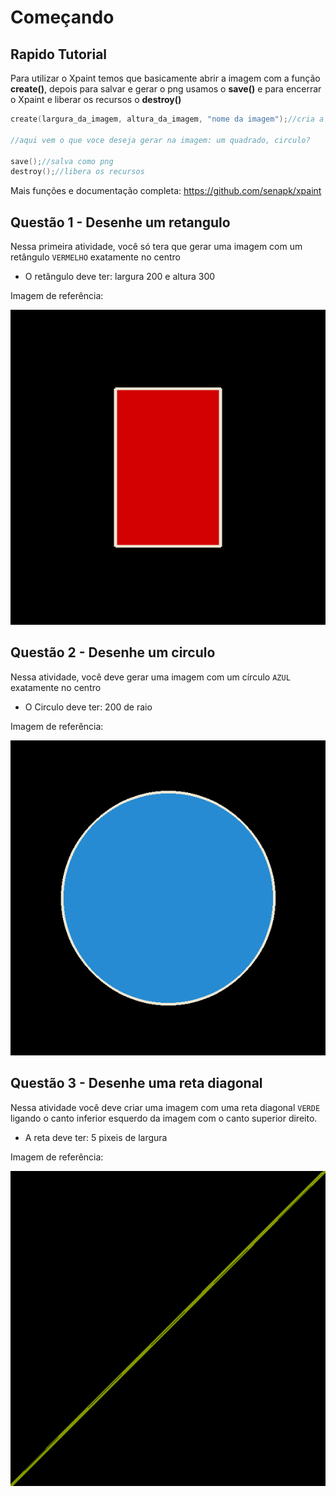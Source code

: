 # Começando
## Rapido Tutorial
Para utilizar o Xpaint temos que basicamente abrir a imagem com a função **create()**,
depois para salvar e gerar o png usamos o **save()** e para encerrar o Xpaint e liberar os recursos o **destroy()**
```c
create(largura_da_imagem, altura_da_imagem, "nome da imagem");//cria a imagem

//aqui vem o que voce deseja gerar na imagem: um quadrado, circulo?

save();//salva como png
destroy();//libera os recursos
```
Mais funções e documentação completa:
https://github.com/senapk/xpaint

## Questão 1 - Desenhe um retangulo

Nessa primeira atividade, você só tera que gerar uma imagem com um retângulo <code>VERMELHO</code> exatamente no centro
- O retângulo deve ter: largura 200 e altura 300
<p>Imagem de referência:</p>

![Referencia_Atividade1](exemplo1.png)

## Questão 2 - Desenhe um circulo

Nessa atividade, você deve gerar uma imagem com um círculo <code>AZUL</code> exatamente no centro
- O Circulo deve ter: 200 de raio
<p>Imagem de referência:</p>

![Referencia_Atividade1](exemplo2.png)

## Questão 3 - Desenhe uma reta diagonal 
Nessa atividade você deve criar uma imagem com uma reta diagonal <code>VERDE</code> ligando
o canto inferior esquerdo da imagem com o canto superior direito.
- A reta deve ter: 5 pixeis de largura
<p>Imagem de referência:</p>

![Referencia_Atividade1](exemplo3.png)


